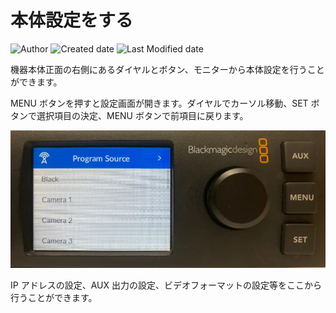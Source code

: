 # 本体設定をする

![Author](https://img.shields.io/badge/Author-aKuad-brightgreen)
![Created date](https://img.shields.io/badge/Created-2023%2F09%2F01-blue)
![Last Modified date](https://img.shields.io/badge/Last%20Modified-2023%2F09%2F01-blue)

機器本体正面の右側にあるダイヤルとボタン、モニターから本体設定を行うことができます。

MENU ボタンを押すと設定画面が開きます。ダイヤルでカーソル移動、SET ボタンで選択項目の決定、MENU ボタンで前項目に戻ります。

![Body config](./media/body-config.webp ':size=700')

IP アドレスの設定、AUX 出力の設定、ビデオフォーマットの設定等をここから行うことができます。
